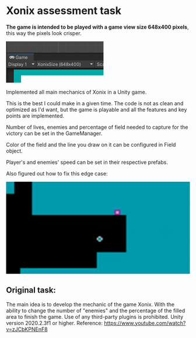 # Xonix assessment task

**The game is intended to be played with a game view size 648x400 pixels**, this way the pixels look crisper.

![Alt Text](https://raw.githubusercontent.com/asudyn/XonixAssessmentTask/main/size.png)

Implemented all main mechanics of Xonix in a Unity game.

This is the best I could make in a given time. The code is not as clean and optimized as I'd want, but the game is playable and all the features and key points are implemented.

Number of lives, enemies and percentage of field needed to capture for the victory can be set in the GameManager.

Color of the field and the line you draw on it can be configured in Field object.

Player's and enemies' speed can be set in their respective prefabs.

Also figured out how to fix this edge case:

![Alt Text](https://raw.githubusercontent.com/asudyn/XonixAssessmentTask/main/original.gif)



## Original task:

The main idea is to develop the mechanic of the game Xonix.
With the ability to change the number of &quot;enemies&quot; and the percentage of the filled area
to finish the game.
Use of any third-party plugins is prohibited.
Unity version 2020.2.3f1 or higher.
Reference:
https://www.youtube.com/watch?v=zJCbKPNEnF8